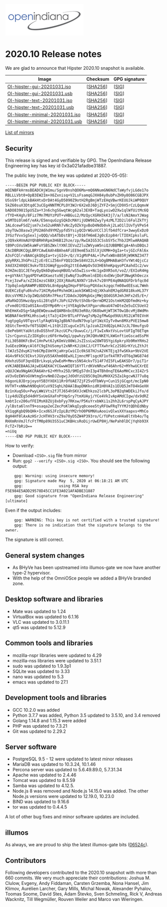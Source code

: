 <!--

The contents of this Documentation are subject to the Public Documentation License Version 1.01
(the "License"); you may only use this Documentation if you comply with the terms of this License.
A copy of the License is available at http://illumos.org/license/PDL.

The Original Documentation is _________________.

The Initial Writer of the Original Documentation is Alexander Pyhalov Copyright (C) 2020.
All Rights Reserved. (Initial Writer contact(s):________________[Insert hyperlink/alias]).

Contributor(s):   ____

Portions created by Andreas Wacknitz are Copyright (C) 2020.
All Rights Reserved. (Contributor contact(s):________________[Insert hyperlink/alias]).

-->

<img src = "../../Openindiana.png">

# 2020.10 Release notes

We are glad to announce that Hipster 2020.10 snapshot is available.

Image                |      Checksum     |   GPG signature
-------------------- | ----------------- | --------------------
[OI-hipster-gui-20201031.iso](http://dlc.openindiana.org/isos/hipster/20201031/OI-hipster-gui-20201031.iso) | \[[SHA256](http://dlc.openindiana.org/isos/hipster/20201031/OI-hipster-gui-20201031.iso.sha256sum)\] | \[[SIG](http://dlc.openindiana.org/isos/hipster/20201031/OI-hipster-gui-20201031.iso.sig)\]
[OI-hipster-gui-20201031.usb](http://dlc.openindiana.org/isos/hipster/20201031/OI-hipster-gui-20201031.usb) | \[[SHA256](http://dlc.openindiana.org/isos/hipster/20201031/OI-hipster-gui-20201031.usb.sha256sum)\] | \[[SIG](http://dlc.openindiana.org/isos/hipster/20201031/OI-hipster-gui-20201031.usb.sig)\]
[OI-hipster-text-20201031.iso](http://dlc.openindiana.org/isos/hipster/20201031/OI-hipster-text-20201031.iso) | \[[SHA256](http://dlc.openindiana.org/isos/hipster/20201031/OI-hipster-text-20201031.iso.sha256sum)\] | \[[SIG](http://dlc.openindiana.org/isos/hipster/20201031/OI-hipster-text-20201031.iso.sig)\]
[OI-hipster-text-20201031.usb](http://dlc.openindiana.org/isos/hipster/20201031/OI-hipster-text-20201031.usb) | \[[SHA256](http://dlc.openindiana.org/isos/hipster/20201031/OI-hipster-text-20201031.usb.sha256sum)\] | \[[SIG](http://dlc.openindiana.org/isos/hipster/20201031/OI-hipster-text-20201031.usb.sig)\]
[OI-hipster-minimal-20201031.iso](http://dlc.openindiana.org/isos/hipster/20201031/OI-hipster-minimal-20201031.iso) | \[[SHA256](http://dlc.openindiana.org/isos/hipster/20201031/OI-hipster-minimal-20201031.iso.sha256sum)\] | \[[SIG](http://dlc.openindiana.org/isos/hipster/20201031/OI-hipster-minimal-20201031.iso.sig)\]
[OI-hipster-minimal-20201031.usb](http://dlc.openindiana.org/isos/hipster/20201031/OI-hipster-minimal-20201031.usb) | \[[SHA256](http://dlc.openindiana.org/isos/hipster/20201031/OI-hipster-minimal-20201031.usb.sha256sum)\] | \[[SIG](http://dlc.openindiana.org/isos/hipster/20201031/OI-hipster-minimal-20201031.usb.sig)\]

[List of mirrors](../handbook/openindiana-download-mirrors.md)

## Security

This release is signed and verifiable by GPG. The OpenIndiana Release Engineering key has key id 0x3a021afadbe31887.

The public key (note, the key was updated at 2020-05-05):

```
-----BEGIN PGP PUBLIC KEY BLOCK-----
mQINBFkHrmsBEADCHjW1mu/SgnV0nshQO6Ma+mQ6NNumGN6NdCTaWyfvjLGde17o
RBLLLVbt0+OpB3EW2Im+X6Zxnisq+V2LsFsamqGJXH84y0ubPxZH9y8O86CGBJPX
USsG9rldpLkBAkHtxDrDAt4GyD5090Z9otH2RgBmjWTzEHqVBwrKEUUJkiWP0QUY
5kZ60suX3DtqdC3uCEg4NNTMCPLOY3WJr6X2eDJ6DjZYFZ+SmjCD9X5rCzLQqmvW
bADO839815pUSZa+YJn6chgSGwqtWcg62al3EXB+TaqLyoiwO2Xw1qlWfUitMc6Q
rTYD+K4gh/8Fiz7Mn7MUYzPUT+vHBGui2/MzQycXGRH3kK3j7/a/lsN2AmxYJWag
wSMTDiOlm6f/eAk/E5mnquGzgSQkDcMAYijUDW98Zwy7y4zMLT2D2il6FalZkTYj
3ALdcewFSdZjsm7vJxG2uHRNh7vNcZyOZkYgvBoD4Ndb0vkj2LaO1lIUvTyVPeS4
sbyTUw38asw3jPU2A6hd9YMZypfd5YsiyQCDrWGuVCCl3lfb4dfCra+3wwyExDz0
3YGzfVvxSgSexljvQQQ/xbATbDstBYj+JD16fH6mEJg0cEzp84rlTIOXCpksluFL
yJQ9xkHVmAUYQhBRHhRpm3H6B12hze/zp/RwIAIG53CSsbSY5c7hbJIMlwARAQAB
tB9PcGVuSW5kaWFuYSBSZWxlYXNlIEVuZ2luZWVyaW5niQJUBBMBCgA+AhsDBQsJ
CAcDBRUKCQgLBRYCAwEAAh4BAheAFiEE9emE5a3SlXjUXMH+OgIa+tvjGIcFAl6x
A3sFCQlrvBAACgkQOgIa+tvjGId+/Q//X1gMVP4AL+lPwfxW8n885RjW9KNZ3477
gUyRRXL3hGPniZjzErECiZ56nFYQQ1CDeS84V22LX+bOgBMHABaH3fvYWt4QjcCz
X4d3XZ40QEC9ukvTD3JGWqFgyodXg2ttEdwWpOv5U3HE6hmKpqyoPCAahdIc2/wv
0JHZmcQ1CJEfeyQyQk6Dq6woqHBUO/wS5wZisv+Nc1gxDXR5oX/voZ//EXIoR4Hg
e+gVYAkt7gq4PDYwKOXaeztu9EjEwNqf3udMxmlnEDEc4xEWvjDoP3NwgKhOeczx
Pcej3zwFa/xZI6ImzsC6BXj2OXjRAoRLNXN7r18vk7v20YPE4q0NAQGFDrbfqc0d
73p8qlodpRAWMPzBDDVbL8n6pgAgIHqvF9FGuyPQXdackzgqcfm08wdEEsaL7Wmh
6UEKCzEqFu0kvhv71KCMy6eFMshmOKiaok5KW02nQjXKhahEMJqdGR818kxHL37Y
8UcsVYMOJv3pIWQzbDSRn7PkezTJDAdxJQ6MqbGxjMWjQOdGSRJmhJHFx2d5/E+/
aMaRkD35HwzdpysGi28tq5FcJbPcG2V9ztShObrQermDM21OstmkM2QDfmdHz+ky
cFvmd01YD2a0SIAxvEDYMp6Mrc+jVYEAgb9wtXPgaroNoaU47mDteZe5uIC5UeV2
NhEHmXxDSg+5Ag0EWQeuawEQAM8nbcERU3eR0z/O68bwHjWT3KT0w1BcvMj8WdMn
WGBNAf4e9FKLHhsiw6jtTa3j4IHrBTLnFFVwg7sMp2gfMwGpd9UUiRS2LWT0IVnH
fugtpgGyV0TqsvtlyFAqKV4gJgBbN7dudN79vplpY1WzXIyTv0wn8MXzPVE15mw8
XEGtcTm+H3vf6TSGQNl+L1tQt2ZCuguCeIFLlpJzakZ2XdQ2pLH4JzJL78mufgsO
c8ePebHtYaUktz8vDS5hnFJkzcUCPv/OuwuCc/j/F1wIxNxtVsLovtUFIgT6ETqm
l2srCgunsLZzIDXgOccz6F6rHwOq1/ppwhzy3HJQHvNKEYLkWGnftieGscadSsPH
FiL30580KFcBvC1HnPwt6JyKOmVz80WiJsZIssLw28WTO5Ygi6pkryXb9RmYRHs2
3uGEezOKWycAl6fC9gIhUSomyt2xNR+KJibkCJ/CFTTXwhrkCz2S8GrKYzLZthJt
llWJz5ZdvpK1Ye6CMpIUmYKjaHrpCwiCIc0kS87HJsA2VKTEjq3fwSKka+9bV2VE
4G4v9Fk5C9IkvtJGVyU55AXhm08EwXLIjmncMFlsgcKF1ofk4TRTvOT6q3WG874d
KHxhzU5UF3qnOIBrLkvpLyOwEoM+Mmvs5NS4ckvTS14F7dI5FLwEAKSDr7/piT1r
eVKJABEBAAGJAjwEGAEKACYCGwwWIQT16YTlrdKVeNRcwf46Ahr62+MYhwUCXrEE
oQUJCWu9NgAKCRA6Ahr62+MYhx25D/9MIg57dnI3p4TBh0nqTE6AoMHCxc3I4Zr5
aV3vOzEWVoGVWtmg5nvNmDJZugwjJdOdYzU285C0qIKuMHXX25Za1kgcwNJ77u8q
h6gonL0JDrpjoyoY5B3YXOX11RrOfUAE7ZjF25vOTbWVy+Cun15jGCqpt/mcIpN0
HVTHT+xNNwhN9DqkVCuV9ISqhLhDAAlBapDNKknidR1H0VAIs1EUQ5JmTO4kGeXH
Bz1nXuq5Ou+PwyLWWiVts2fJTJ654hSKVJcWEhkzo2lcbPL3oPB2qhWDEkiJfo/d
liy4dUZEg5d4dHYSxUeGXaFnPtHpSry7tmXUAyj/YCe4VkIvApAMdCIgw/dx9dRZ
kmbtIcv206ufFEIMsK8ZUj8xbFyy7RKsw/P5KuYrxbWXi1s2hh2L6rspPqCyAJPY
/ylBsta6lnnT9+osaqa2eCZecPoKlWkqIyq0ceee5tyRFUwFRqTYYMJtQDhEdNby
VX1qgKgbQ9bQHk+Icxd6SJFzIpLBzYM2rhO0P6MNXuAooivQlwsXXYaapxs+MhCo
8gH4Hf0lAxAzHSrJcHTHV3rxZ9a70yD5ZW4P393ro/C/fUPetcnH4a0ltVb4o/Tq
RHXmRnVmJlfcFtTM0p89U3S51uC3KBHcsRoDijrUwEP8Hj/NePah0lDCjYqhb93X
FcTZ+7bRiQ==
=niUq
-----END PGP PUBLIC KEY BLOCK-----
```

How to verify:

* Download `<ISO>.sig` file from mirror
* Run: `gpg2 --verify <ISO>.sig <ISO>`. You should see the following output:

```
    gpg: Warning: using insecure memory!
    gpg: Signature made May  5, 2020 at 06:18:21 AM UTC
    gpg:                using RSA key F5E984E5ADD29578D45CC1FE3A021AFADBE31887
    gpg: Good signature from "OpenIndiana Release Engineering" [ultimate]
```

  Even if the output includes:

```
    gpg: WARNING: This key is not certified with a trusted signature!
    gpg: There is no indication that the signature belongs to the owner.
```

  The signature is still correct.

## General system changes

* As BHyVe has been upstreamed into illumos-gate we now have another type-2 hypervisor.
* With the help of the OmniOSce people we added a BHyVe branded zone.


## Desktop software and libraries

* Mate was updated to 1.24
* VirtualBox was updated to 6.1.16
* VLC was updated to 3.0.11.1
* qt5 was updated to 5.12.9

## Common tools and libraries

* mozilla-nspr libraries were updated to 4.29
* mozilla-nss libraries were updated to 3.51.1
* sudo was updated to 1.9.3p1
* SQLite was updated to 3.33
* nano was updated to 5.3
* emacs was updated to 27.1

## Development tools and libraries

* GCC 10.2.0 was added
* Python 3.7.7 was added, Python 3.5 updated to 3.5.10, and 3.4 removed
* Golang 1.14.8 and 1.15.3 were added
* PHP was updated to 7.3.21
* Git was updated to 2.29.2

## Server software

* PostgreSQL 9.5 - 12 were updated to latest minor releases
* MariaDB was updated to 10.3.24, 10.1.46
* Percona server was updated to 5.6.49.89.0, 5.7.31.34
* Apache was updated to 2.4.46
* Tomcat was updated to 8.5.59
* Samba was updated to 4.12.5.
* Node.js 8 was removed and Node.js 14.15.0 was added. The other Node.js versions were updated to 12.19.0, 10.23.0
* BIND was updated to 9.16.6
* tor was updated to 0.4.4.5

A lot of other bug fixes and minor software updates are included.

## illumos

As always, we are proud to ship the latest illumos-gate bits ([06524c](https://github.com/illumos/illumos-gate/commit/06524cf4e4f6c18e557fb244d42a8e47dba3b1b6)).

## Contributors

Following developers contributed to the 2020.10 snapshot with more than 660 commits.
We very much appreciate their contributions: Joshua M. Clulow, Evgeny, Andy Fiddaman, Carsten Grzemba, Nona Hansel, Jim Klimov, Aurélien Larcher, Gary Mills, Michal Nowak, Alexander Pyhalov, Toomas Soome, David Stes, Adam Števko, Sven Schmeling, Rick V, Andreas Wacknitz, Till Wegmüller, Rouven Weiler and Marco van Wieringen.
